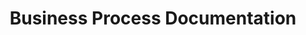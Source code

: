 ---
# src/content/portfolio/business-process-documentation.md
title: "Business Process Documentation"
description: "Development of comprehensive technical documentation and Standard Operating Procedures (SOPs) for business solutions"
keywords: "Business Documentation, SOPs, Technical Documentation, Process Design, Knowledge Management, Workflow Documentation, Standard Operating Procedures, Anthony Trivisano"
client: "Multiple Organizations"
timeline: "2014-Present"
role: "Various Technical Leadership Roles"
technologies: ["Technical Writing", "Process Mapping", "UML Diagramming", "Knowledge Management", "Documentation Systems"]
category: "Business & Process Optimization"
summary: "Created comprehensive technical documentation and Standard Operating Procedures (SOPs) for various business solutions, enabling consistent implementation, reducing knowledge gaps, and facilitating efficient onboarding and training."
featuredImage: "/images/portfolio/business-documentation.jpg"

# Challenge section
challengeIntroduction: "Organizations were struggling with inconsistent implementation of business processes, knowledge silos, and ineffective knowledge transfer when team members transitioned roles or left the company."
challenges: [
  "Undocumented or poorly documented business processes leading to inconsistent implementation",
  "Knowledge silos creating single points of failure when key team members were unavailable",
  "Inefficient onboarding due to lack of standardized training materials",
  "Difficulty maintaining consistent quality standards across teams and projects",
  "Challenges in process improvement due to unclear understanding of current workflows",
  "Ineffective knowledge transfer during team transitions or organizational changes"
]

# Solution section
solutionIntroduction: "I developed comprehensive technical documentation and Standard Operating Procedures (SOPs) that captured critical business processes, standardized implementation approaches, and created accessible knowledge repositories."
solution: [
  {
    title: "Process Mapping & Analysis",
    description: "Conducted thorough analyses of existing business processes through observation, interviews, and workflow tracking. Created detailed process maps using UML and other visualization techniques to document current state workflows and identify improvement opportunities."
  },
  {
    title: "Documentation Framework Development",
    description: "Designed structured documentation frameworks tailored to different types of business processes and technical solutions. Established consistent formats, terminology, and organization to enhance usability and comprehension."
  },
  {
    title: "SOP Creation",
    description: "Developed comprehensive Standard Operating Procedures that provided step-by-step guidance for critical business processes. Incorporated clear instructions, decision points, responsibility assignments, and quality standards to ensure consistent implementation."
  },
  {
    title: "Knowledge Management System",
    description: "Implemented accessible knowledge repositories that organized documentation logically and provided intuitive navigation. Established version control processes to maintain document accuracy and track changes over time."
  }
]

# Development Process
process: [
  {
    title: "Process Discovery",
    description: "Conducted extensive interviews and observation sessions with process owners and practitioners to understand existing workflows. Documented both formal procedures and informal practices that contributed to process outcomes."
  },
  {
    title: "Documentation Planning",
    description: "Developed a comprehensive documentation plan identifying key processes requiring documentation, appropriate formats, and prioritization. Created documentation templates that balanced standardization with flexibility for different process types."
  },
  {
    title: "Content Development",
    description: "Created clear, concise documentation with appropriate level of detail for different audiences. Incorporated visual elements such as diagrams, screenshots, and flowcharts to enhance understanding of complex processes."
  },
  {
    title: "Review & Validation",
    description: "Conducted thorough reviews with subject matter experts and process users to validate accuracy and usability. Iteratively refined documentation based on feedback to ensure it reflected actual best practices and addressed user needs."
  },
  {
    title: "Implementation & Training",
    description: "Deployed documentation through appropriate channels and conducted training sessions to ensure effective utilization. Established feedback mechanisms to capture ongoing improvement suggestions and evolving process changes."
  }
]

# Results metrics
metrics: [
  {
    value: "70%",
    label: "Reduction in process variability"
  },
  {
    value: "45%",
    label: "Decrease in onboarding time"
  },
  {
    value: "85%",
    label: "Improvement in knowledge retention"
  }
]

# Technical highlights
technical: [
  {
    title: "Multi-level Documentation Approach",
    description: "Developed a tiered documentation approach that provided executive summaries, detailed procedural guides, and technical references. This multi-level structure ensured appropriate information was available for different audiences and use cases."
  },
  {
    title: "Visual Process Mapping",
    description: "Created comprehensive visual representations of business processes using UML diagrams, swimlane charts, and other visualization techniques. These visual tools clarified complex workflows and highlighted interdependencies between process steps."
  },
  {
    title: "Interactive Documentation",
    description: "Implemented interactive documentation features including clickable process maps, searchable content, and cross-referenced procedures. These features enhanced navigation and helped users quickly find relevant information."
  },
  {
    title: "Documentation Governance",
    description: "Established formal governance processes for documentation creation, review, approval, and maintenance. This approach ensured documentation remained accurate, up-to-date, and aligned with current business practices."
  }
]
---